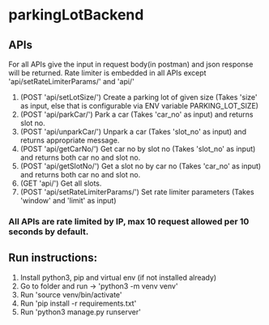 # parkingLotBackend

## APIs
For all APIs give the input in request body(in postman) and json response will be returned. Rate limiter is embedded in all APIs except 'api/setRateLimiterParams/'
and 'api/'

 1. (POST 'api/setLotSize/') Create a parking lot of given size (Takes 'size' as input, else that is configurable via ENV variable PARKING_LOT_SIZE)
 2. (POST 'api/parkCar/') Park a car (Takes 'car_no' as input) and returns slot no.
 3. (POST 'api/unparkCar/') Unpark a car (Takes 'slot_no' as input) and returns appropriate message.
 4. (POST 'api/getCarNo/') Get car no by slot no (Takes 'slot_no' as input) and returns both car no and slot no.
 5. (POST 'api/getSlotNo/') Get a slot no by car no (Takes 'car_no' as input) and returns both car no and slot no.
 6. (GET 'api/') Get all slots.
 7. (POST 'api/setRateLimiterParams/') Set rate limiter parameters (Takes 'window' and 'limit' as input)

### All APIs are rate limited by IP, max 10 request allowed per 10 seconds by default.

## Run instructions:
 1. Install python3, pip and virtual env (if not installed already)
 2. Go to folder and run -> 'python3 -m venv venv'
 3. Run 'source venv/bin/activate'
 4. Run 'pip install -r requirements.txt'
 5. Run 'python3 manage.py runserver'
 
 
